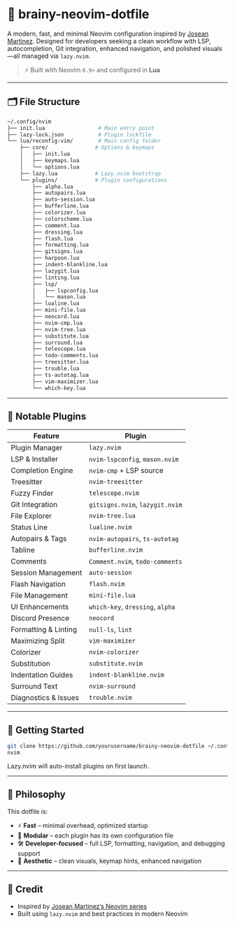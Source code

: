 # 🧠 brainy-neovim-dotfile

A modern, fast, and minimal Neovim configuration inspired by [Josean Martinez](https://www.youtube.com/@joseanmartinez). Designed for developers seeking a clean workflow with LSP, autocompletion, Git integration, enhanced navigation, and polished visuals—all managed via `lazy.nvim`.

> ⚡️ Built with Neovim `0.9+` and configured in **Lua**

---

## 🗂 File Structure

```bash
~/.config/nvim
├── init.lua                 # Main entry point
├── lazy-lock.json           # Plugin lockfile
└── lua/reconfig-vim/        # Main config folder
    ├── core/               # Options & keymaps
    │   ├── init.lua
    │   ├── keymaps.lua
    │   └── options.lua
    ├── lazy.lua            # Lazy.nvim bootstrap
    └── plugins/            # Plugin configurations
        ├── alpha.lua
        ├── autopairs.lua
        ├── auto-session.lua
        ├── bufferline.lua
        ├── colorizer.lua
        ├── colorscheme.lua
        ├── comment.lua
        ├── dressing.lua
        ├── flash.lua
        ├── formatting.lua
        ├── gitsigns.lua
        ├── harpoon.lua
        ├── indent-blankline.lua
        ├── lazygit.lua
        ├── linting.lua
        ├── lsp/
        │   ├── lspconfig.lua
        │   └── mason.lua
        ├── lualine.lua
        ├── mini-file.lua
        ├── neocord.lua
        ├── nvim-cmp.lua
        ├── nvim-tree.lua
        ├── substitute.lua
        ├── surround.lua
        ├── telescope.lua
        ├── todo-comments.lua
        ├── treesitter.lua
        ├── trouble.lua
        ├── ts-autotag.lua
        ├── vim-maximizer.lua
        └── which-key.lua
```

---

## 🔌 Notable Plugins

| Feature              | Plugin                           |
| -------------------- | -------------------------------- |
| Plugin Manager       | `lazy.nvim`                      |
| LSP & Installer      | `nvim-lspconfig`, `mason.nvim`   |
| Completion Engine    | `nvim-cmp` + LSP source          |
| Treesitter           | `nvim-treesitter`                |
| Fuzzy Finder         | `telescope.nvim`                 |
| Git Integration      | `gitsigns.nvim`, `lazygit.nvim`  |
| File Explorer        | `nvim-tree.lua`                  |
| Status Line          | `lualine.nvim`                   |
| Autopairs & Tags     | `nvim-autopairs`, `ts-autotag`   |
| Tabline              | `bufferline.nvim`                |
| Comments             | `Comment.nvim`, `todo-comments`  |
| Session Management   | `auto-session`                   |
| Flash Navigation     | `flash.nvim`                     |
| File Management      | `mini-file.lua`                  |
| UI Enhancements      | `which-key`, `dressing`, `alpha` |
| Discord Presence     | `neocord`                        |
| Formatting & Linting | `null-ls`, `lint`                |
| Maximizing Split     | `vim-maximizer`                  |
| Colorizer            | `nvim-colorizer`                 |
| Substitution         | `substitute.nvim`                |
| Indentation Guides   | `indent-blankline.nvim`          |
| Surround Text        | `nvim-surround`                  |
| Diagnostics & Issues | `trouble.nvim`                   |

---

## 🚀 Getting Started

```bash
git clone https://github.com/yourusername/brainy-neovim-dotfile ~/.config/nvim
nvim
```

Lazy.nvim will auto-install plugins on first launch.

---

## 🧠 Philosophy

This dotfile is:

* ⚡ **Fast** – minimal overhead, optimized startup
* 🧩 **Modular** – each plugin has its own configuration file
* 🛠 **Developer-focused** – full LSP, formatting, navigation, and debugging support
* 🌌 **Aesthetic** – clean visuals, keymap hints, enhanced navigation

---

## 🙏 Credit

* Inspired by [Josean Martinez’s Neovim series](https://www.youtube.com/@joseanmartinez)
* Built using `lazy.nvim` and best practices in modern Neovim
